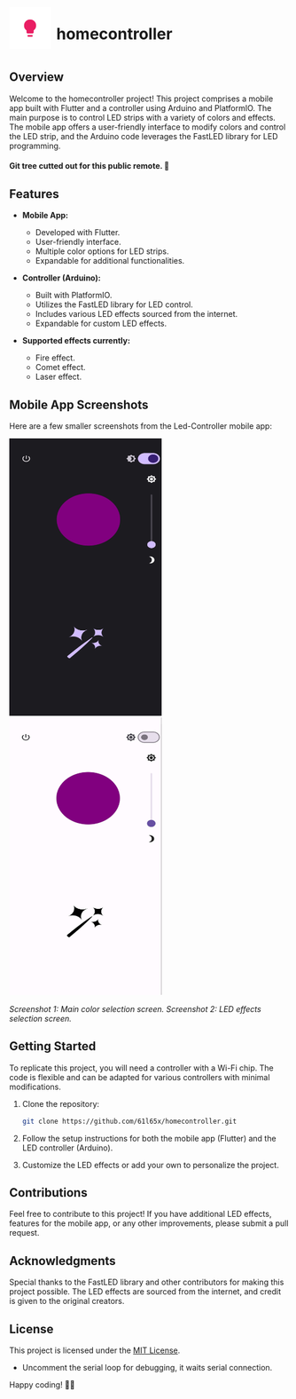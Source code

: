 <div style="display: flex; align-items: center;">
  <img src="images/ledstripper.png" alt="Your Image Alt Text" width="75" height="75">
  <h1 style="margin-left: 10px;">homecontroller</h1>
</div>

## Overview

Welcome to the homecontroller project! This project comprises a mobile app built with Flutter and a controller using Arduino and PlatformIO. The main purpose is to control LED strips with a variety of colors and effects. The mobile app offers a user-friendly interface to modify colors and control the LED strip, and the Arduino code leverages the FastLED library for LED programming.

#### **Git tree cutted out for this public remote. 🐛**


## Features

- **Mobile App:**
  - Developed with Flutter.
  - User-friendly interface.
  - Multiple color options for LED strips.
  - Expandable for additional functionalities.

- **Controller (Arduino):**
  - Built with PlatformIO.
  - Utilizes the FastLED library for LED control.
  - Includes various LED effects sourced from the internet.
  - Expandable for custom LED effects.


- **Supported effects currently:**
  - Fire effect.
  - Comet effect.
  - Laser effect.

## Mobile App Screenshots

Here are a few smaller screenshots from the Led-Controller mobile app:

<p float="left">
  <img src="images/blackapp.jpg" width="275" height="500"  />
  <img src="images/whiteapp.jpg" width="275" height="500" />
</p>

*Screenshot 1: Main color selection screen.*  *Screenshot 2: LED effects selection screen.*


## Getting Started

To replicate this project, you will need a controller with a Wi-Fi chip. The code is flexible and can be adapted for various controllers with minimal modifications.

1. Clone the repository:

    ```bash
    git clone https://github.com/61l65x/homecontroller.git
    ```

2. Follow the setup instructions for both the mobile app (Flutter) and the LED controller (Arduino).

3. Customize the LED effects or add your own to personalize the project.

## Contributions

Feel free to contribute to this project! If you have additional LED effects, features for the mobile app, or any other improvements, please submit a pull request.

## Acknowledgments

Special thanks to the FastLED library and other contributors for making this project possible. The LED effects are sourced from the internet, and credit is given to the original creators.

## License

This project is licensed under the [MIT License](LICENSE).

+ Uncomment the serial loop for debugging, it waits serial connection.

Happy coding! 🚀✨
